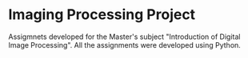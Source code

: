 # Imaging Processing Project

Assigmnets developed for the Master's subject "Introduction of Digital Image Processing". All the assignments were developed using Python.
